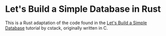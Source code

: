 # Let's Build a Simple Database in Rust

This is a Rust adaptation of the code found in the [Let's Build a Simple
Database][lets-build-original] tutorial by cstack, originally written in C.

[lets-build-original]: https://github.com/cstack/db_tutorial